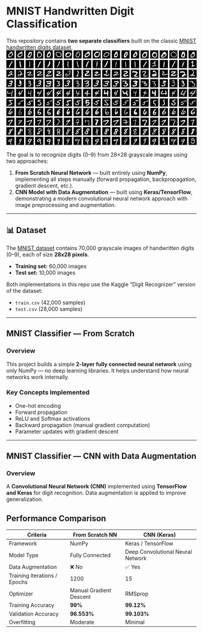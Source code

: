 # MNIST Handwritten Digit Classification

This repository contains **two separate classifiers** built on the classic [MNIST handwritten digits dataset](https://www.kaggle.com/competitions/digit-recognizer).
![](/MNIST_dataset_example.png)

The goal is to recognize digits (0–9) from 28×28 grayscale images using two approaches:

1. **From Scratch Neural Network** — built entirely using **NumPy**, implementing all steps manually (forward propagation, backpropagation, gradient descent, etc.).
2. **CNN Model with Data Augmentation** — built using **Keras/TensorFlow**, demonstrating a modern convolutional neural network approach with image preprocessing and augmentation.

---

## 📊 Dataset

The [MNIST dataset](https://www.kaggle.com/competitions/digit-recognizer/data) contains 70,000 grayscale images of handwritten digits (0–9), each of size **28x28 pixels**.  
- **Training set:** 60,000 images  
- **Test set:** 10,000 images  

Both implementations in this repo use the Kaggle “Digit Recognizer” version of the dataset:
- `train.csv` (42,000 samples)
- `test.csv` (28,000 samples)

---

## MNIST Classifier — From Scratch

### Overview
This project builds a simple **2-layer fully connected neural network** using only NumPy — no deep learning libraries. It helps understand how neural networks work internally.

### Key Concepts Implemented
- One-hot encoding  
- Forward propagation  
- ReLU and Softmax activations  
- Backward propagation (manual gradient computation)  
- Parameter updates with gradient descent  

---

## MNIST Classifier — CNN with Data Augmentation

### Overview
A **Convolutional Neural Network (CNN)** implemented using **TensorFlow and Keras** for digit recognition. Data augmentation is applied to improve generalization.

## Performance Comparison

 | Criteria                       | From Scratch NN                  | CNN (Keras)                       |
| ---------------------------- | -------------------------------- | --------------------------------- |
| Framework                    | NumPy                            | Keras / TensorFlow                |
| Model Type                   | Fully Connected  | Deep Convolutional Neural Network |
| Data Augmentation            | ❌ No                             | ✅ Yes                             |
| Training Iterations / Epochs | 1200                             | 15                                |
| Optimizer                    | Manual Gradient Descent          | RMSprop                           |
| Training Accuracy        | **99%**                        | **99.12%**            |
| Validation Accuracy        | **96.553%**                        | **99.103%** |
| Overfitting                  | Moderate                         | Minimal                           |